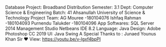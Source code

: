 Database Project: Broadband Distribution 
Semester: 3.1 
Dept: Computer Science & Engineering 
Batch: 41
Ahsanullah University of Science & Technology 
Project Team:
AG Mouree -180104076
Ishfaq Rahman -180104093
Purnendu Talukder -180104096
App Softwares:
SQL Server 2014 Management Studio
Netbeans IDE 8.2
Language: 
Java
Design: 
Adobe Photoshop CC 2019
UI:
Java Swing
A Special Thanks to : Junaed Younus Khan Sir ❤️
View: https://youtu.be/v-lgxf4bpPI
